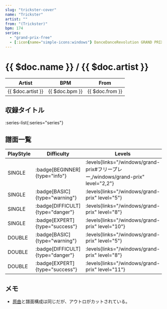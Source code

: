 ```yaml
---
slug: "trickster-cover"
name: "Trickster"
artist: ""
from: "(Trickster)"
bpm: 174
series:
  - "grand-prix-free"
  - [:icon{name="simple-icons:windows"} DanceDanceRevolution GRAND PRIX](/windows/grand-prix)
---
```


# {{ $doc.name }} / {{ $doc.artist }}

|Artist|BPM|From|
|------|---|----|
|{{ $doc.artist }}|{{ $doc.bpm }}|{{ $doc.from }}|

## 収録タイトル

:series-list{:series="series"}

## 譜面一覧

|PlayStyle|Difficulty|Levels|Notes|Movie|
|---------|----------|------|-----|-----|
|SINGLE| :badge[BEGINNER]{type="info"}| :levels{links="/windows/grand-prix#フリープレー,/windows/grand-prix" level="2,2"}|69/0||
|SINGLE| :badge[BASIC]{type="warning"}| :levels{links="/windows/grand-prix" level="5"}|124/10||
|SINGLE| :badge[DIFFICULT]{type="danger"}| :levels{links="/windows/grand-prix" level="8"}|217/20||
|SINGLE| :badge[EXPERT]{type="success"}| :levels{links="/windows/grand-prix" level="10"}|275/12||
|DOUBLE| :badge[BASIC]{type="warning"}| :levels{links="/windows/grand-prix" level="5"}|113/10||
|DOUBLE| :badge[DIFFICULT]{type="danger"}| :levels{links="/windows/grand-prix" level="8"}|217/23||
|DOUBLE| :badge[EXPERT]{type="success"}| :levels{links="/windows/grand-prix" level="11"}|271/15||

## メモ

- [原曲](/songs/trickster)と譜面構成は同じだが、アウトロがカットされている。
